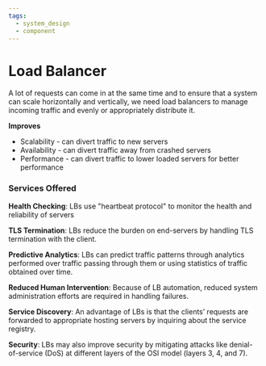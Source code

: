 ```yaml
---
tags:
  - system_design
  - component
---
```

# Load Balancer
A lot of requests can come in at the same time and to ensure that a system can scale horizontally and vertically, we need load balancers to manage incoming traffic and evenly or appropriately distribute it.

**Improves**
- Scalability - can divert traffic to new servers
- Availability - can divert traffic away from crashed servers
- Performance - can divert traffic to lower loaded servers for better performance 

### Services Offered 
**Health Checking**: LBs use "heartbeat protocol" to monitor the health and reliability of servers

**TLS Termination**: LBs reduce the burden on end-servers by handling TLS termination with the client.

**Predictive Analytics**: LBs can predict traffic patterns through analytics performed over traffic passing through them or using statistics of traffic obtained over time.

**Reduced Human Intervention**: Because of LB automation, reduced system administration efforts are required in handling failures.

**Service Discovery**: An advantage of LBs is that the clients’ requests are forwarded to appropriate hosting servers by inquiring about the service registry.

**Security**: LBs may also improve security by mitigating attacks like denial-of-service (DoS) at different layers of the OSI model (layers 3, 4, and 7).